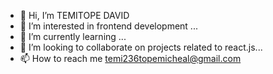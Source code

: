 - 👋 Hi, I’m TEMITOPE DAVID
- 👀 I’m interested in frontend development ...
- 🌱 I’m currently learning ...
- 💞️ I’m looking to collaborate on  projects related to react.js...
- 📫 How to reach me temi236topemicheal@gmail.com

<!---
TEECOD3/TEECOD3 is a ✨ special ✨ repository because its `README.md` (this file) appears on your GitHub profile.
You can click the Preview link to take a look at your changes.
--->
